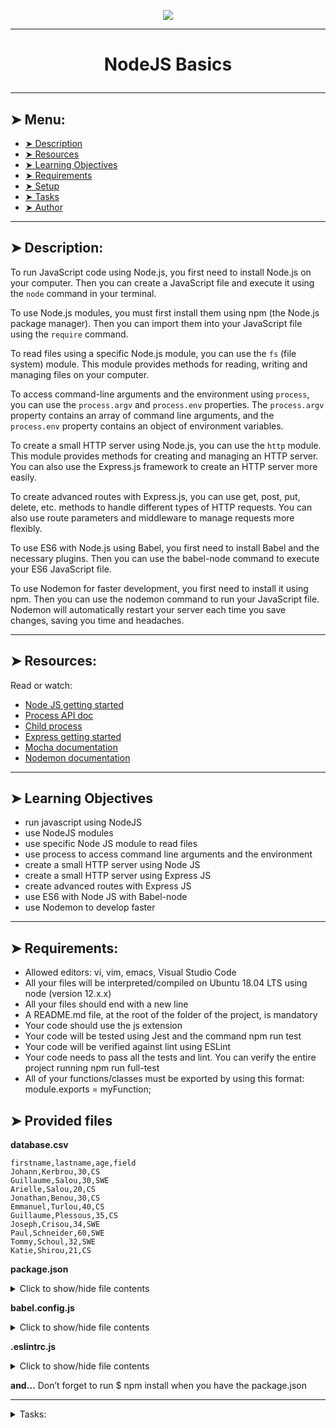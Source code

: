 <p align="center">
    <img [NodeJS Basics] src="https://img-b.udemycdn.com/course/750x422/5319754_8545_2.jpg">
</p>

----------

# <p align="center">NodeJS Basics</p>

----------

## ➤ Menu:

* [➤ Description](#-description)
* [➤ Resources](#-resources)
* [➤ Learning Objectives](#-learning-objectives)
* [➤ Requirements](#-requirements)
* [➤ Setup](#-setup)
* [➤ Tasks](#author-)
* [➤ Author](#author-)

----------

## ➤ Description:

To run JavaScript code using Node.js, you first need to install Node.js on your computer. Then you can create a JavaScript file and execute it using the `node` command in your terminal.

To use Node.js modules, you must first install them using npm (the Node.js package manager). Then you can import them into your JavaScript file using the `require` command.

To read files using a specific Node.js module, you can use the `fs` (file system) module. This module provides methods for reading, writing and managing files on your computer.

To access command-line arguments and the environment using `process`, you can use the `process.argv` and `process.env` properties. The `process.argv` property contains an array of command line arguments, and the `process.env` property contains an object of environment variables.

To create a small HTTP server using Node.js, you can use the `http` module. This module provides methods for creating and managing an HTTP server. You can also use the Express.js framework to create an HTTP server more easily.

To create advanced routes with Express.js, you can use get, post, put, delete, etc. methods to handle different types of HTTP requests. You can also use route parameters and middleware to manage requests more flexibly.

To use ES6 with Node.js using Babel, you first need to install Babel and the necessary plugins. Then you can use the babel-node command to execute your ES6 JavaScript file.

To use Nodemon for faster development, you first need to install it using npm. Then you can use the nodemon command to run your JavaScript file. Nodemon will automatically restart your server each time you save changes, saving you time and headaches.

----------

## ➤ Resources:

Read or watch:

* [Node JS getting started](https://intranet.hbtn.io/rltoken/wra0mmTJrgiaUjQeQtaEiw)
* [Process API doc](https://intranet.hbtn.io/rltoken/r7zaza7ho6hJ_7cLeTZ0Hg)
* [Child process](https://intranet.hbtn.io/rltoken/WuPAaRD6tR4Z-BGVCuHGBA)
* [Express getting started](https://intranet.hbtn.io/rltoken/KslKrqBhfpYswZkQF_3TFQ)
* [Mocha documentation](https://intranet.hbtn.io/rltoken/RUmswWUbignL37NK1D9vFQ)
* [Nodemon documentation](https://intranet.hbtn.io/rltoken/lN6akFeHiL8sfq8-DDgsFQ)

----------

## ➤ Learning Objectives

* run javascript using NodeJS
* use NodeJS modules
* use specific Node JS module to read files
* use process to access command line arguments and the environment
* create a small HTTP server using Node JS
* create a small HTTP server using Express JS
* create advanced routes with Express JS
* use ES6 with Node JS with Babel-node
* use Nodemon to develop faster

----------

## ➤ Requirements:

* Allowed editors: vi, vim, emacs, Visual Studio Code
* All your files will be interpreted/compiled on Ubuntu 18.04 LTS using node (version 12.x.x)
* All your files should end with a new line
* A README.md file, at the root of the folder of the project, is mandatory
* Your code should use the js extension
* Your code will be tested using Jest and the command npm run test
* Your code will be verified against lint using ESLint
* Your code needs to pass all the tests and lint. You can verify the entire project running npm run full-test
* All of your functions/classes must be exported by using this format: module.exports = myFunction;

## ➤ Provided files

**database.csv**

```
firstname,lastname,age,field
Johann,Kerbrou,30,CS
Guillaume,Salou,30,SWE
Arielle,Salou,20,CS
Jonathan,Benou,30,CS
Emmanuel,Turlou,40,CS
Guillaume,Plessous,35,CS
Joseph,Crisou,34,SWE
Paul,Schneider,60,SWE
Tommy,Schoul,32,SWE
Katie,Shirou,21,CS
```

**package.json**
<details>
<summary>Click to show/hide file contents</summary>

```
{
  "name": "node_js_basics",
  "version": "1.0.0",
  "description": "",
  "main": "index.js",
  "scripts": {
    "lint": "./node_modules/.bin/eslint",
    "check-lint": "lint [0-9]*.js",
    "test": "./node_modules/mocha/bin/mocha --require babel-register --exit",
    "dev": "nodemon --exec babel-node --presets babel-preset-env ./server.js ./database.csv"
  },
  "author": "",
  "license": "ISC",
  "dependencies": {
    "chai-http": "^4.3.0",
    "express": "^4.17.1"
  },
  "devDependencies": {
    "babel-cli": "^6.26.0",
    "babel-preset-env": "^1.7.0",
    "nodemon": "^2.0.2",
    "eslint": "^6.4.0",
    "eslint-config-airbnb-base": "^14.0.0",
    "eslint-plugin-import": "^2.18.2",
    "eslint-plugin-jest": "^22.17.0",
    "chai": "^4.2.0",
    "mocha": "^6.2.2",
    "request": "^2.88.0",
    "sinon": "^7.5.0"
  }
}
```

</details>

**babel.config.js**
<details>
<summary>Click to show/hide file contents</summary>

```
module.exports = {
  presets: [
    [
      '@babel/preset-env',
      {
        targets: {
          node: 'current',
        },
      },
    ],
  ],
};
```

</details>

**.eslintrc.js**
<details>
<summary>Click to show/hide file contents</summary>

```
module.exports = {
  env: {
    browser: false,
    es6: true,
    jest: true,
  },
  extends: [
    'airbnb-base',
    'plugin:jest/all',
  ],
  globals: {
    Atomics: 'readonly',
    SharedArrayBuffer: 'readonly',
  },
  parserOptions: {
    ecmaVersion: 2018,
    sourceType: 'module',
  },
  plugins: ['jest'],
  rules: {
    'max-classes-per-file': 'off',
    'no-underscore-dangle': 'off',
    'no-console': 'off',
    'no-shadow': 'off',
    'no-restricted-syntax': [
      'error',
      'LabeledStatement',
      'WithStatement',
    ],
  },
  overrides:[
    {
      files: ['*.js'],
      excludedFiles: 'babel.config.js',
    }
  ]
};
```

</details>

**and…**
Don’t forget to run $ npm install when you have the package.json


----------

<details>
<summary>Tasks:</summary>

### 0. Executing basic javascript with Node JS

In the file 0-console.js, create a function named displayMessage that prints in STDOUT the string argument.

```
bob@dylan:~$ cat 0-main.js
const displayMessage = require('./0-console');

displayMessage("Hello NodeJS!");

bob@dylan:~$ node 0-main.js
Hello NodeJS!
bob@dylan:~$
```

Repo:
J'ai fini le projet, j'ai envoyé le lien pour la corection à un mec de BDX 
* GitHub repository: holbertonschool-javascript-coding
* Directory: Node_JS_basic
* File: 0-console.js
  
### 1. Using Process stdin

Create a program named 1-stdin.js that will be executed through command line:

* It should display the message Welcome to Holberton School, what is your name? (followed by a new line)
* The user should be able to input their name on a new line
* The program should display Your name is: INPUT
* When the user ends the program, it should display This important software is now closing (followed by a new line)

Requirements:

* Your code will be tested through a child process, make sure you have everything you need for that

```
bob@dylan:~$ node 1-stdin.js 
Welcome to Holberton School, what is your name?
Bob
Your name is: Bob
This important software is now closing
bob@dylan:~$ 
bob@dylan:~$ echo "John" | node 1-stdin.js 
Welcome to Holberton School, what is your name?
Your name is: John
This important software is now closing
bob@dylan:~$
```

Repo:

* GitHub repository: holbertonschool-javascript-coding
* Directory: Node_JS_basic
* File: 1-stdin.js
  
### 2. Reading a file synchronously with Node JS

Using the database database.csv (provided in project description), create a function countStudents in the file 2-read_file.js

* Create a function named countStudents. It should accept a path in argument
* The script should attempt to read the database file synchronously
* If the database is not available, it should throw an error with the text Cannot load the database
* If the database is available, it should log the following message to the console Number of students: NUMBER_OF_STUDENTS
* It should log the number of students in each field, and the list with the following format: Number of students in FIELD: 6. List: LIST_OF_FIRSTNAMES
* CSV file can contain empty lines (at the end) - and they are not a valid student!

```
bob@dylan:~$ cat 2-main_0.js
const countStudents = require('./2-read_file');

countStudents("nope.csv");

bob@dylan:~$ node 2-main_0.js
2-read_file.js:9
    throw new Error('Cannot load the database');
    ^

Error: Cannot load the database
...
bob@dylan:~$
bob@dylan:~$ cat 2-main_1.js
const countStudents = require('./2-read_file');

countStudents("database.csv");

bob@dylan:~$ node 2-main_1.js
Number of students: 10
Number of students in CS: 6. List: Johann, Arielle, Jonathan, Emmanuel, Guillaume, Katie
Number of students in SWE: 4. List: Guillaume, Joseph, Paul, Tommy
bob@dylan:~$
```

Repo:

* GitHub repository: holbertonschool-javascript-coding
* Directory: Node_JS_basic
* File: 2-read_file.js
  
### 3. Reading a file asynchronously with Node JS

Using the database database.csv (provided in project description), create a function countStudents in the file 3-read_file_async.js

* Create a function named countStudents. It should accept a path in argument (same as in 2-read_file.js)
* The script should attempt to read the database file asynchronously
* The function should return a Promise
* If the database is not available, it should throw an error with the text Cannot load the database
* If the database is available, it should log the following message to the console Number of students: NUMBER_OF_STUDENTS
* It should log the number of students in each field, and the list with the following format: Number of students in FIELD: 6. List: LIST_OF_FIRSTNAMES
* CSV file can contain empty lines (at the end) - and they are not a valid student!

```
bob@dylan:~$ cat 3-main_0.js
const countStudents = require('./3-read_file_async');

countStudents("nope.csv")
    .then(() => {
        console.log("Done!");
    })
        .catch((error) => {
        console.log(error);
    });

bob@dylan:~$ node 3-main_0.js
Error: Cannot load the database
...
bob@dylan:~$
bob@dylan:~$ cat 3-main_1.js
const countStudents = require('./3-read_file_async');

countStudents("database.csv")
    .then(() => {
        console.log("Done!");
    })
        .catch((error) => {
        console.log(error);
    });
console.log("After!");

bob@dylan:~$ node 3-main_1.js
After!
Number of students: 10
Number of students in CS: 6. List: Johann, Arielle, Jonathan, Emmanuel, Guillaume, Katie
Number of students in SWE: 4. List: Guillaume, Joseph, Paul, Tommy
Done!
bob@dylan:~$
```

Tips:

* Using asynchronous callbacks is the preferred way to write code in Node to avoid blocking threads

Repo:

* GitHub repository: holbertonschool-javascript-coding
* Directory: Node_JS_basic
* File: 3-read_file_async.js
  
### 4. Create a small HTTP server using Node's HTTP module

In a file named 4-http.js, create a small HTTP server using the http module:

* It should be assigned to the variable app and this one must be exported
* HTTP server should listen on port 1245
* Displays Hello Holberton School! in the page body for any endpoint as plain text

In terminal 1:

```
bob@dylan:~$ node 4-http.js
...
```

In terminal 2:

```
bob@dylan:~$ curl localhost:1245 && echo ""
Hello Holberton School!
bob@dylan:~$ 
bob@dylan:~$ curl localhost:1245/any_endpoint && echo ""
Hello Holberton School!
bob@dylan:~$
```

Repo:

* GitHub repository: holbertonschool-javascript-coding
* Directory: Node_JS_basic
* File: 4-http.js
  
### 5. Create a more complex HTTP server using Node's HTTP module

In a file named 5-http.js, create a small HTTP server using the http module:

* It should be assigned to the variable app and this one must be exported
* HTTP server should listen on port 1245
* It should return plain text
* When the URL path is /, it should display Hello Holberton School! in the page body
* When the URL path is /students, it should display This is the list of our students followed by the same content as the file 3-read_file_async.js (with and without the database) - the name of the database must be passed as argument of the file
* CSV file can contain empty lines (at the end) - and they are not a valid student!

Terminal 1:

```
bob@dylan:~$ node 5-http.js database.csv
...
```

In terminal 2:

```
bob@dylan:~$ curl localhost:1245 && echo ""
Hello Holberton School!
bob@dylan:~$ 
bob@dylan:~$ curl localhost:1245/students && echo ""
This is the list of our students
Number of students: 10
Number of students in CS: 6. List: Johann, Arielle, Jonathan, Emmanuel, Guillaume, Katie
Number of students in SWE: 4. List: Guillaume, Joseph, Paul, Tommy
bob@dylan:~$
```

Repo:

* GitHub repository: holbertonschool-javascript-coding
* Directory: Node_JS_basic
* File: 5-http.js
  
### 6. Create a small HTTP server using Express

Install Express and in a file named 6-http_express.js, create a small HTTP server using Express module:

* It should be assigned to the variable app and this one must be exported
* HTTP server should listen on port 1245
* Displays Hello Holberton School! in the page body for the endpoint /

In terminal 1:

$```
bob@dylan:~$ node 6-http_express.js
...
```

In terminal 2:

```
bob@dylan:~$ curl localhost:1245 && echo ""
Hello Holberton School!
bob@dylan:~$ 
bob@dylan:~$ curl localhost:1245/any_endpoint && echo ""
<!DOCTYPE html>
<html lang="en">
<head>
<meta charset="utf-8">
<title>Error</title>
</head>
<body>
<pre>Cannot GET /any_endpoint</pre>
</body>
</html> 
bob@dylan:~$
```

Repo:

* GitHub repository: holbertonschool-javascript-coding
* Directory: Node_JS_basic
* File: 6-http_express.js
  
### 7. Create a more complex HTTP server using Express

In a file named 7-http_express.js, recreate the small HTTP server using Express:

* It should be assigned to the variable app and this one must be exported
* HTTP server should listen on port 1245
* It should return plain text
* When the URL path is /, it should display Hello Holberton School! in the page body
* When the URL path is /students, it should display This is the list of our students followed by the same content as the file 3-read_file_async.js (with and without the database) - the name of the database must be passed as argument of the file
* CSV file can contain empty lines (at the end) - and they are not a valid student!

Terminal 1:

```
bob@dylan:~$ node 7-http_express.js database.csv
...
```

In terminal 2:

```
bob@dylan:~$ curl localhost:1245 && echo ""
Hello Holberton School!
bob@dylan:~$ 
bob@dylan:~$ curl localhost:1245/students && echo ""
This is the list of our students
Number of students: 10
Number of students in CS: 6. List: Johann, Arielle, Jonathan, Emmanuel, Guillaume, Katie
Number of students in SWE: 4. List: Guillaume, Joseph, Paul, Tommy
bob@dylan:~$
```

Repo:

* GitHub repository: holbertonschool-javascript-coding
* Directory: Node_JS_basic
* File: 7-http_express.js
  
### 8. Organize a complex HTTP server using Express

Obviously writing every part of a server within a single file is not sustainable. Let’s create a full server in a directory named full_server.

Since you have used ES6 and Babel in the past projects, let’s use babel-node to allow to use ES6 functions like import or export.

**8.1 Organize the structure of the server**

* Create 2 directories within:
 * controllers
 * routes
* Create a file full_server/utils.js, in the file create a function named readDatabase that accepts a file path as argument:
 * It should read the database asynchronously
 * It should return a promise
 * When the file is not accessible, it should reject the promise with the error
 * When the file can be read, it should return an object of arrays of the firstname of students per fields

**8.2 Write the App controller**

Inside the file full_server/controllers/AppController.js:

* Create a class named AppController. Add a static method named getHomepage
* The method accepts request and response as argument. It returns a 200 status and the message Hello Holberton School!

**8.3 Write the Students controller**
Inside the file full_server/controllers/StudentsController.js, create a class named StudentsController. Add two static methods:

The first one is getAllStudents:

* The method accepts request and response as argument
* It should return a status 200
* It calls the function readDatabase from the utils file, and display in the page:
 * First line: This is the list of our students
 * And for each field (order by alphabetic order case insensitive), a line that displays the number of students in the field, and the list of first names (ordered by appearance in the database file) with the following format: Number of students in FIELD: 6. List: LIST_OF_FIRSTNAMES
* If the database is not available, it should return a status 500 and the error message Cannot load the database

The second one is getAllStudentsByMajor:

* The method accepts request and response as argument
* It should return a status 200
* It uses a parameter that the user can pass to the browser major. The major can only be CS or SWE. If the user is passing another parameter, the server should return a 500 and the error Major parameter must be CS or SWE
* It calls the function readDatabase from the utils file, and display in the page the list of first names for the students (ordered by appearance in the database file) in the specified field List: LIST_OF_FIRSTNAMES_IN_THE_FIELD
* If the database is not available, it should return a status 500 and the error message Cannot load the database

**8.4 Write the routes**
Inside the file full_server/routes/index.js:

* Link the route / to the AppController
* Link the route /students and /students/:majorto the StudentsController

**8.5 Write the server reusing everything you created**
Inside the file named full_server/server.js, create a small Express server:

* It should use the routes defined in full_server/routes/index.js
* It should use the port 1245

**8.6 Update package.json (if you are running it from outside the folder full_server)**
If you are starting node from outside of the folder full_server, you will have to update the command dev by: nodemon --exec babel-node --presets babel-preset-env ./full_server/server.js ./database.csv

**Warning:**

* Don’t forget to export your express app at the end of server.js (export default app;)
* The database filename is passed as argument of the server.js BUT, for testing purpose, you should retrieve this filename at the execution (when getAllStudents or getAllStudentsByMajor are called for example)

In terminal 1:

```bob@dylan:~$ npm run dev
```

```

In terminal 2:

```
bob@dylan:~$ curl localhost:1245 && echo ""
Hello Holberton School!
bob@dylan:~$ 
bob@dylan:~$ curl localhost:1245/students && echo ""
This is the list of our students
Number of students in CS: 6. List: Johann, Arielle, Jonathan, Emmanuel, Guillaume, Katie
Number of students in SWE: 4. List: Guillaume, Joseph, Paul, Tommy
bob@dylan:~$ 
bob@dylan:~$ curl localhost:1245/students/SWE && echo ""
List: Guillaume, Joseph, Paul, Tommy
bob@dylan:~$ 
bob@dylan:~$ curl localhost:1245/students/French -vvv && echo ""
*   Trying 127.0.0.1...
* TCP_NODELAY set
* Connected to localhost (127.0.0.1) port 1245 (#0)
> GET /students/SWES HTTP/1.1
> Host: localhost:1245
> User-Agent: curl/7.58.0
> Accept: */*
>
< HTTP/1.1 500 Internal Server Error
< X-Powered-By: Express
< Date: Mon, 06 Jul 2020 03:29:00 GMT
< Connection: keep-alive
< Content-Length: 33
<
* Connection #0 to host localhost left intact
Major parameter must be CS or SWE
bob@dylan:~$
```

If you want to add test to validate your integration, you will need to add this file: .babelrc

```
{
    "presets": [["env", {"exclude": ["transform-regenerator"]}]]
}
```

Repo:

* GitHub repository: holbertonschool-javascript-coding
* Directory: Node_JS_basic
* File: full_server/utils.js, full_server/controllers/AppController.js, full_server/controllers/StudentsController.js, full_server/routes/index.js, full_server/server.js

</details>

----------

## Author :

- Amandine KEMP | [Github](https://github.com/amandinekemp)
